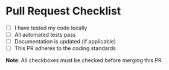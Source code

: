 # Pull Request Checklist

- [ ] I have tested my code locally
- [ ] All automated tests pass
- [ ] Documentation is updated (if applicable)
- [ ] This PR adheres to the coding standards

**Note**: All checkboxes must be checked before merging this PR.

